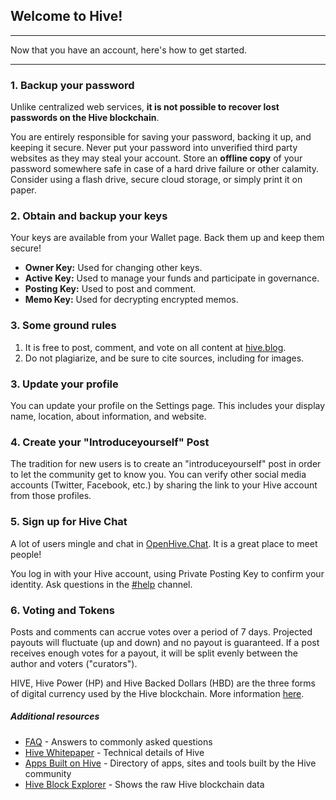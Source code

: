 <span id="disable_router_nav_history_direction_check"></span>
## Welcome to Hive!

***

Now that you have an account, here's how to get started.

***

### 1. Backup your password

Unlike centralized web services, **it is not possible to recover lost passwords on the Hive blockchain**.

You are entirely responsible for saving your password, backing it up, and keeping it secure. Never put your password into unverified third party websites as they may steal your account. Store an **offline copy** of your password somewhere safe in case of a hard drive failure or other calamity. Consider using a flash drive, secure cloud storage, or simply print it on paper.


### 2. Obtain and backup your keys

Your keys are available from your Wallet page. Back them up and keep them secure! 
- **Owner Key:** Used for changing other keys.
- **Active Key:** Used to manage your funds and participate in governance.
- **Posting Key:** Used to post and comment.
- **Memo Key:** Used for decrypting encrypted memos.


### 3. Some ground rules

1. It is free to post, comment, and vote on all content at <a target="_blank" href="https://hive.blog">hive.blog</a>.
2. Do not plagiarize, and be sure to cite sources, including for images.


### 3. Update your profile

You can update your profile on the Settings page.
This includes your display name, location, about information, and website.


### 4. Create your "Introduceyourself" Post

The tradition for new users is to create an "introduceyourself" post in order
to let the community get to know you. You can verify other social media
accounts (Twitter, Facebook, etc.) by sharing the link to your Hive account
from those profiles.


### 5. Sign up for Hive Chat

A lot of users mingle and chat in [OpenHive.Chat](https://openhive.chat/). It is a
great place to meet people!

You log in with your Hive account, using Private Posting Key to confirm your identity.
Ask questions in the [\#help](https://openhive.chat/channel/help) channel.


### 6. Voting and Tokens

Posts and comments can accrue votes over a period of 7 days. Projected payouts
will fluctuate (up and down) and no payout is guaranteed. If a post receives
enough votes for a payout, it will be split evenly between the author and voters ("curators").

HIVE, Hive Power (HP) and Hive Backed Dollars (HBD) are the three forms of digital
currency used by the Hive blockchain. More information
[here](https://hive.blog/faq.html#What_is_the_difference_between_HIVE__HIVE_Power__and_Hive_Dollars).


##### Additional resources

- [FAQ](https://hive.blog/faq.html) - Answers to commonly asked questions
- [Hive Whitepaper](https://hive.io/whitepaper.pdf) - Technical details of Hive
- [Apps Built on Hive](https://hiveprojects.io/) - Directory of apps, sites and tools built by the Hive community
- [Hive Block Explorer](https://hiveblocks.com/) - Shows the raw Hive blockchain data

